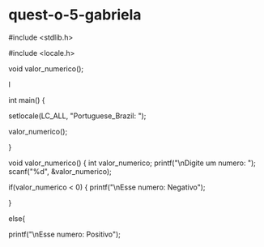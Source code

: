 # quest-o-5-gabriela
#include <stdlib.h>

#include <locale.h>

void valor_numerico();

I

int main() {

setlocale(LC_ALL, "Portuguese_Brazil: ");

valor_numerico();

}

void valor_numerico() { int valor_numerico; printf("\nDigite um numero: "); scanf("%d", &valor_numerico);

if(valor_numerico < 0) { printf("\nEsse numero: Negativo");

}

else{

printf("\nEsse numero: Positivo");
